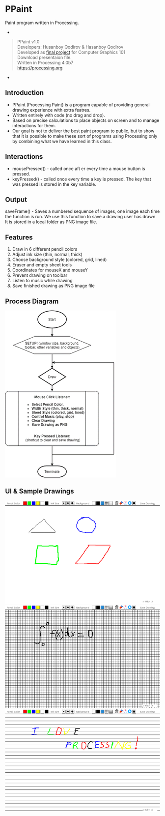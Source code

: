 # PPaint
 Paint program written in Processing.

*
> PPaint v1.0  
> Developers: Husanboy Qodirov & Hasanboy Qodirov  
> Developed as [final project](PPaint_Final_Project.pdf) for Computer Graphics 101  
> Download presentaion file.  
> Written in Processing 4.0b7  
> https://processing.org
*


## Introduction

* PPaint (Processing Paint) is a program capable of providing general drawing experience with extra featres.
* Written entirely with code (no drag and drop).
* Based on precise calculations to place objects on screen and to manage interactions for them.
* Our goal is not to deliver the best paint program to public, but to show that it is possible to make these sort of programs using Processing only by combining what we have learned in this class.

## Interactions

* mousePressed() - called once aft er every time a mouse button is pressed.
* keyPressed() -  called once every time a key is pressed. The key that was pressed is stored in the key variable.

## Output

saveFrame() - Saves a numbered sequence of images, one image each time the function is run. We use this function to save a drawing user has drawn. It is stored in a local folder as PNG image file.

## Features
1. Draw in 6 different pencil colors
2. Adjust ink size (thin, normal, thick)
3. Choose background style (colored, grid, lined)
4. Eraser and empty sheet tools
5. Coordinates for mouseX and mouseY
6. Prevent drawing on toolbar
7. Listen to music while drawing
8. Save finished drawing as PNG image file

## Process Diagram

![](process_diagram.png)

## UI & Sample Drawings

![](drawings/drawing17092.png)
![](drawings/drawing23823.png)
![](drawings/drawing30276.png)